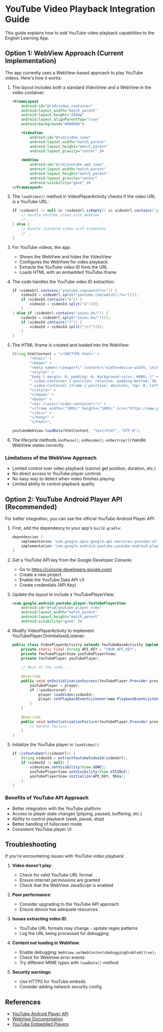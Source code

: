 # YouTube Video Playback Integration Guide

This guide explains how to add YouTube video playback capabilities to the English Learning App.

## Option 1: WebView Approach (Current Implementation)

The app currently uses a WebView-based approach to play YouTube videos. Here's how it works:

1. The layout includes both a standard VideoView and a WebView in the video container:
   ```xml
   <FrameLayout
       android:id="@+id/video_container"
       android:layout_width="match_parent"
       android:layout_height="280dp"
       android:layout_alignParentTop="true"
       android:background="#000000">

       <VideoView
           android:id="@+id/video_view"
           android:layout_width="match_parent"
           android:layout_height="match_parent"
           android:layout_gravity="center" />
           
       <WebView
           android:id="@+id/youtube_web_view"
           android:layout_width="match_parent"
           android:layout_height="match_parent"
           android:layout_gravity="center"
           android:visibility="gone" />
   </FrameLayout>
   ```

2. The `loadVideo()` method in VideoPlayerActivity checks if the video URL is a YouTube URL:
   ```java
   if (videoUrl != null && !videoUrl.isEmpty() && videoUrl.contains("youtube.com")) {
       // Handle YouTube video with WebView
       // ...
   } else {
       // Handle standard video with VideoView
       // ...
   }
   ```

3. For YouTube videos, the app:
   - Shows the WebView and hides the VideoView
   - Configures the WebView for video playback
   - Extracts the YouTube video ID from the URL
   - Loads HTML with an embedded YouTube iframe

4. The code handles the YouTube video ID extraction:
   ```java
   if (videoUrl.contains("youtube.com/watch?v=")) {
       videoId = videoUrl.split("youtube.com/watch\\?v=")[1];
       if (videoId.contains("&")) {
           videoId = videoId.split("&")[0];
       }
   } else if (videoUrl.contains("youtu.be/")) {
       videoId = videoUrl.split("youtu.be/")[1];
       if (videoId.contains("?")) {
           videoId = videoId.split("\\?")[0];
       }
   }
   ```

5. The HTML iframe is created and loaded into the WebView:
   ```java
   String htmlContent = "<!DOCTYPE html>" +
           "<html>" +
           "<head>" +
           "<meta name=\"viewport\" content=\"width=device-width, initial-scale=1.0, maximum-scale=1.0, user-scalable=no\">" +
           "<style>" +
           "body { margin: 0; padding: 0; background-color: #000; }" +
           ".video-container { position: relative; padding-bottom: 56.25%; height: 0; overflow: hidden; }" +
           ".video-container iframe { position: absolute; top: 0; left: 0; width: 100%; height: 100%; }" +
           "</style>" +
           "</head>" +
           "<body>" +
           "<div class=\"video-container\">" +
           "<iframe width=\"100%\" height=\"100%\" src=\"https://www.youtube.com/embed/" + videoId + "?rel=0&autoplay=1&playsinline=1\" frameborder=\"0\" allowfullscreen></iframe>" +
           "</div>" +
           "</body>" +
           "</html>";
   
   youtubeWebView.loadData(htmlContent, "text/html", "UTF-8");
   ```

6. The lifecycle methods (`onPause()`, `onResume()`, `onDestroy()`) handle WebView states correctly.

### Limitations of the WebView Approach

- Limited control over video playback (cannot get position, duration, etc.)
- No direct access to YouTube player controls
- No easy way to detect when video finishes playing
- Limited ability to control playback quality

## Option 2: YouTube Android Player API (Recommended)

For better integration, you can use the official YouTube Android Player API:

1. First, add the dependency to your app's `build.gradle`:
   ```gradle
   dependencies {
       implementation 'com.google.apis:google-api-services-youtube:v3-rev222-1.25.0'
       implementation 'com.google.android.youtube:youtube-android-player-api:1.2.2'
   }
   ```

2. Get a YouTube API key from the Google Developer Console:
   - Go to https://console.developers.google.com/
   - Create a new project
   - Enable the YouTube Data API v3
   - Create credentials (API Key)

3. Update the layout to include a YouTubePlayerView:
   ```xml
   <com.google.android.youtube.player.YouTubePlayerView
       android:id="@+id/youtube_player_view"
       android:layout_width="match_parent"
       android:layout_height="match_parent"
       android:visibility="gone" />
   ```

4. Modify VideoPlayerActivity to implement YouTubePlayer.OnInitializedListener:
   ```java
   public class VideoPlayerActivity extends YouTubeBaseActivity implements YouTubePlayer.OnInitializedListener {
       private static final String API_KEY = "YOUR_API_KEY";
       private YouTubePlayerView youTubePlayerView;
       private YouTubePlayer youTubePlayer;
       
       // Rest of the code...
       
       @Override
       public void onInitializationSuccess(YouTubePlayer.Provider provider, YouTubePlayer player, boolean wasRestored) {
           youTubePlayer = player;
           if (!wasRestored) {
               player.loadVideo(videoId);
               player.setPlaybackEventListener(new PlaybackEventListener());
           }
       }
       
       @Override
       public void onInitializationFailure(YouTubePlayer.Provider provider, YouTubeInitializationResult result) {
           // Handle failure
       }
   }
   ```

5. Initialize the YouTube player in `loadVideo()`:
   ```java
   if (isYoutubeUrl(videoUrl)) {
       String videoId = extractYoutubeVideoId(videoUrl);
       if (videoId != null) {
           videoView.setVisibility(View.GONE);
           youTubePlayerView.setVisibility(View.VISIBLE);
           youTubePlayerView.initialize(API_KEY, this);
       }
   }
   ```

### Benefits of YouTube API Approach

- Better integration with the YouTube platform
- Access to player state changes (playing, paused, buffering, etc.)
- Ability to control playback (seek, pause, stop)
- Better handling of fullscreen mode
- Consistent YouTube player UI

## Troubleshooting

If you're encountering issues with YouTube video playback:

1. **Video doesn't play**: 
   - Check for valid YouTube URL format
   - Ensure internet permissions are granted
   - Check that the WebView JavaScript is enabled

2. **Poor performance**:
   - Consider upgrading to the YouTube API approach
   - Ensure device has adequate resources

3. **Issues extracting video ID**:
   - YouTube URL formats may change - update regex patterns
   - Log the URL being processed for debugging

4. **Content not loading in WebView**:
   - Enable debugging: `WebView.setWebContentsDebuggingEnabled(true);`
   - Check for WebView error events
   - Try different MIME types with `loadData()` method
   
5. **Security warnings**:
   - Use HTTPS for YouTube embeds
   - Consider adding network security config

## References

- [YouTube Android Player API](https://developers.google.com/youtube/android/player)
- [WebView Documentation](https://developer.android.com/reference/android/webkit/WebView)
- [YouTube Embedded Players](https://developers.google.com/youtube/iframe_api_reference) 